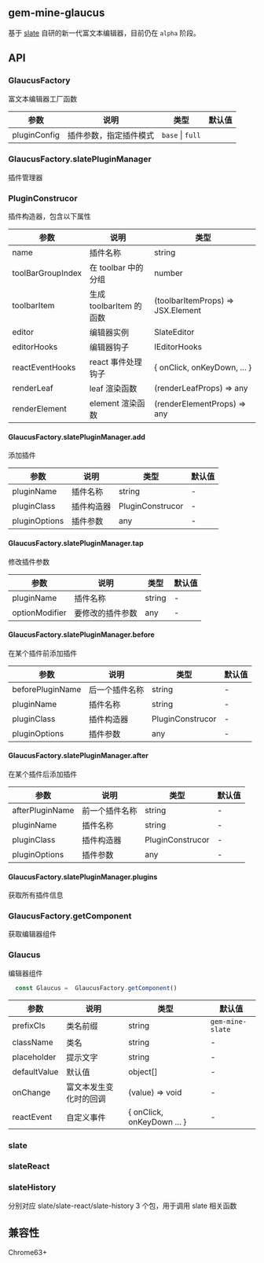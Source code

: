 ## gem-mine-glaucus
基于 [slate](https://github.com/ianstormtaylor/slate) 自研的新一代富文本编辑器，目前仍在 `alpha` 阶段。

## API
### GlaucusFactory
富文本编辑器工厂函数

| 参数 | 说明 | 类型 | 默认值 |
| --- | --- | --- | --- |
| pluginConfig | 插件参数，指定插件模式 | `base` \| `full` |

### GlaucusFactory.slatePluginManager
插件管理器

### PluginConstrucor
插件构造器，包含以下属性

| 参数 | 说明 | 类型 |
| --- | --- | --- |
| name | 插件名称 | string |
| toolBarGroupIndex | 在 toolbar 中的分组 | number |
| toolbarItem | 生成 toolbarItem 的函数 | (toolbarItemProps) => JSX.Element |
| editor | 编辑器实例 | SlateEditor |
| editorHooks | 编辑器钩子 | IEditorHooks |
| reactEventHooks | react 事件处理钩子 | { onClick, onKeyDown, ... } |
| renderLeaf | leaf 渲染函数 | (renderLeafProps) => any |
| renderElement | element 渲染函数 | (renderElementProps) => any |

#### GlaucusFactory.slatePluginManager.add
添加插件

| 参数 | 说明 | 类型 | 默认值 |
| --- | --- | --- | --- |
| pluginName | 插件名称 | string | - |
| pluginClass | 插件构造器 | PluginConstrucor | - |
| pluginOptions | 插件参数 | any | - |

#### GlaucusFactory.slatePluginManager.tap
修改插件参数

| 参数 | 说明 | 类型 | 默认值 |
| --- | --- | --- | --- |
| pluginName | 插件名称 | string | - |
| optionModifier | 要修改的插件参数 | any | - |

#### GlaucusFactory.slatePluginManager.before
在某个插件前添加插件

| 参数 | 说明 | 类型 | 默认值 |
| --- | --- | --- | --- |
| beforePluginName | 后一个插件名称 | string | - |
| pluginName | 插件名称 | string | - |
| pluginClass | 插件构造器 | PluginConstrucor | - |
| pluginOptions | 插件参数 | any | - |

#### GlaucusFactory.slatePluginManager.after
在某个插件后添加插件

| 参数 | 说明 | 类型 | 默认值 |
| --- | --- | --- | --- |
| afterPluginName | 前一个插件名称 | string | - |
| pluginName | 插件名称 | string | - |
| pluginClass | 插件构造器 | PluginConstrucor | - |
| pluginOptions | 插件参数 | any | - |

#### GlaucusFactory.slatePluginManager.plugins
获取所有插件信息

### GlaucusFactory.getComponent
获取编辑器组件

### Glaucus
编辑器组件

``` js
  const Glaucus =  GlaucusFactory.getComponent()
```

| 参数 | 说明 | 类型 | 默认值 |
| --- | --- | --- | --- |
| prefixCls | 类名前缀 | string | `gem-mine-slate` |
| className | 类名 | string | - |
| placeholder | 提示文字 | string | - |
| defaultValue | 默认值 | object[] | - |
| onChange | 富文本发生变化时的回调 | (value) => void | - |
| reactEvent | 自定义事件 | { onClick, onKeyDown ... } | - |

### slate

### slateReact

### slateHistory

分别对应 slate/slate-react/slate-history 3 个包，用于调用 slate 相关函数

## 兼容性
Chrome63+
